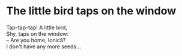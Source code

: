 # The little bird taps on the window

Tap-tap-tap! A little bird,\
Shy, taps on the window:\
– Are you home, Ionică?\
I don't have any more seeds...
